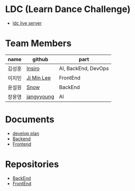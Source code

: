 # LDC (Learn Dance Challenge)

-   [ldc live server](https://ldc.insiro.me)

# Team Members

| name   | github                                      | part                |
| ------ | ------------------------------------------- | ------------------- |
| 김성훈 | [Insiro](http://github.com/Insiro)          | AI, BackEnd, DevOps |
| 이지민 | [Ji Min Lee](https://github.com/masibasi)   | FrontEnd            |
| 윤설원 | [Snow](https://github.com/SnowArtics)       | BackEnd             |
| 장윤영 | [jangyyoung](https://github.com/jangyyoung) | AI                  |

# Documents

-   [develop plan](https://github.com/Gachon-LDC/.github/wiki/plan)
-   [Backend](https://github.com/Gachon-LDC/.github/wiki/doc_backend)
-   [Frontend](https://github.com/Gachon-LDC/.github/wiki/doc_frontend)

# Repositories

-   [BackEnd](https://github.com/Gachon-LDC/Back-End)
-   [FrontEnd](https://github.com/Gachon-LDC/front_end)
